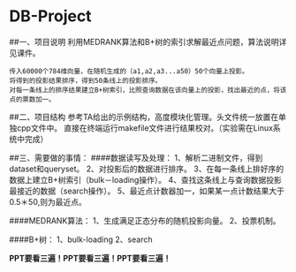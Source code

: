 # DB-Project

##一、项目说明
    利用MEDRANK算法和B+树的索引求解最近点问题，算法说明详见课件。

    传入60000个784维向量，在随机生成的（a1,a2,a3...a50）50个向量上投影。
    将得到的投影结果排序，得到50条线上的投影排序。
    对每一条线上的排序结果建立B+树索引，比照查询数据在该向量上的投影，找出最近的点，将该点的票数加一。

##二、项目结构
    参考TA给出的示例结构，高度模块化管理。头文件统一放置在单独cpp文件中。
    直接在终端运行makefile文件进行结果校对。（实验需在Linux系统中完成）


##三、需要做的事情：
####数据读写及处理：
    1、解析二进制文件，得到dataset和queryset。
    2、对投影后的数据进行排序。
    3、在每一条线上排好序的数据上建立B+树索引（bulk－loading操作）。
    4、查找这条线上与查询数据投影最接近的数据（search操作）。
    5、最近点计数器加一，如果某一点计数结果大于0.5＊50,则为最近点。

####MEDRANK算法：
    1、生成满足正态分布的随机投影向量。
    2、投票机制。

####B+树：
    1、bulk-loading
    2、search

**PPT要看三遍！PPT要看三遍！PPT要看三遍！**


